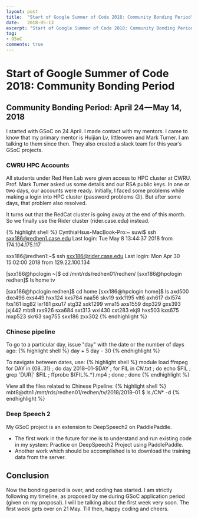 ```yaml
---
layout: post
title:  "Start of Google Summer of Code 2018: Community Bonding Period"
date:   2018-05-13
excerpt: "Start of Google Summer of Code 2018: Community Bonding Period."
tag:
- GSoC
comments: true
---
```


# Start of Google Summer of Code 2018: Community Bonding Period

## Community Bonding Period: April 24 — May 14, 2018
I started with GSoC on 24 April. I made contact with my mentors. I came to know that my primary mentor is Huijian Lv, littleowen and Mark Turner. I am talking to them since then. They also created a slack team for this year’s GSoC projects.

### CWRU HPC Accounts
All students under Red Hen Lab were given access to HPC cluster at CWRU. Prof. Mark Turner asked us some details and our RSA public keys. In one or two days, our accounts were ready. Initially, I faced some problems while making a login into HPC cluster (password problems 😉). But after some days, that problem also resolved.

It turns out that the RedCat cluster is going away at the end of this month. So we finally use the Rider cluster (rider.case.edu) instead.

{% highlight shell %}
CynthiaHsus-MacBook-Pro:~ suwi$ ssh sxx186@redhen1.case.edu
Last login: Tue May  8 13:44:37 2018 from 174.104.175.117

sxx186@redhen1:~$ ssh sxx186@rider.case.edu
Last login: Mon Apr 30 15:02:00 2018 from 129.22.100.134

[sxx186@hpclogin ~]$ cd /mnt/rds/redhen01/redhen/
[sxx186@hpclogin redhen]$ ls
home  tv

[sxx186@hpclogin redhen]$ cd home
[sxx186@hpclogin home]$ ls
axd500   dxc496  exs449  hxx124  kxs784  naa56   skv19   sxk1195  vlt6
axh617   dxl574  fxs161  ixg82   lxr181  pxu17   stg32   sxk1299  vma15
axs1559  dxp329  gxs393  jxj442  mbt8    rxs926  sxa684  sxt313   wxl430
cxt283   ekj9    hxs503  kxs675  mxp523  skr63   sxg755  sxx186   zxx302
{% endhighlight %}

### Chinese pipeline
To go to a particular day, issue "day" with the date or the number of days ago:
{% highlight shell %}
day + 5
day - 30
{% endhighlight %}

To navigate between dates, use:
{% highlight shell %}
module load ffmpeg
for DAY in {08..31} ; do day 2018–01-$DAY ; for FIL in *_CN_*.txt ; do echo $FIL ; grep 'DUR|' $FIL ; ffprobe ${FIL%.*}.mp4 ; done ; done
{% endhighlight %}

View all the files related to Chinese Pipeline:
{% highlight shell %}
mbt8@dtn1 /mnt/rds/redhen01/redhen/tv/2018/2018–01 $ ls */*_CN_* -d
{% endhighlight %}

### Deep Speech 2
My GSoC project is an extension to DeepSpeech2 on PaddlePaddle.
- The first work in the future for me is to understand and run existing code in my system: Practice on DeepSpeech2 Project using PaddlePaddle.
- Another work which should be accomplished is to download the training data from the server.

## Conclusion
Now the bonding period is over, and coding has started. I am strictly following my timeline, as proposed by me during GSoC application period (given on my proposal). I will be talking about the first week very soon. The first week gets over on 21 May. Till then, happy coding and cheers.
